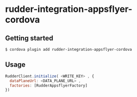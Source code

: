 # rudder-integration-appsflyer-cordova

## Getting started

`$ cordova plugin add rudder-integration-appsflyer-cordova`

## Usage
```javascript
RudderClient.initialize( <WRITE_KEY> , {
  dataPlaneUrl: <DATA_PLANE_URL> ,
  factories: [RudderAppsflyerFactory]
})
```